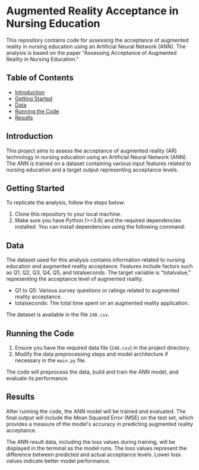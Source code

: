 # Augmented Reality Acceptance in Nursing Education

This repository contains code for assessing the acceptance of augmented reality in nursing education using an Artificial Neural Network (ANN). The analysis is based on the paper "Assessing Acceptance of Augmented Reality in Nursing Education."

## Table of Contents
- [Introduction](#introduction)
- [Getting Started](#getting-started)
- [Data](#data)
- [Running the Code](#running-the-code)
- [Results](#results)

## Introduction


This project aims to assess the acceptance of augmented reality (AR) technology in nursing education using an Artificial Neural Network (ANN). The ANN is trained on a dataset containing various input features related to nursing education and a target output representing acceptance levels.

## Getting Started

To replicate the analysis, follow the steps below:

1. Clone this repository to your local machine.
2. Make sure you have Python (>=3.6) and the required dependencies installed. You can install dependencies using the following command:

## Data

The dataset used for this analysis contains information related to nursing education and augmented reality acceptance. Features include factors such as Q1, Q2, Q3, Q4, Q5, and totalseconds. The target variable is "totalvalue," representing the acceptance level of augmented reality.

- Q1 to Q5: Various survey questions or ratings related to augmented reality acceptance.
- totalseconds: The total time spent on an augmented reality application.

The dataset is available in the file `248.csv`.

## Running the Code

1. Ensure you have the required data file (`248.csv`) in the project directory.
2. Modify the data preprocessing steps and model architecture if necessary in the `main.py` file.

The code will preprocess the data, build and train the ANN model, and evaluate its performance.

## Results

After running the code, the ANN model will be trained and evaluated. The final output will include the Mean Squared Error (MSE) on the test set, which provides a measure of the model's accuracy in predicting augmented reality acceptance.

The ANN result data, including the loss values during training, will be displayed in the terminal as the model runs. The loss values represent the difference between predicted and actual acceptance levels. Lower loss values indicate better model performance.

